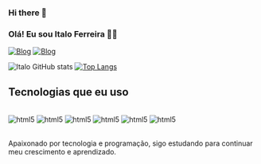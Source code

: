 ### Hi there 👋

### Olá! Eu sou Italo Ferreira ✋🏽

[![Blog](https://img.shields.io/badge/Instagram-E4405F?style=for-the-badge&logo=instagram&logoColor=white)](https://www.instagram.com/ittalo_frr/)
[![Blog](https://img.shields.io/badge/LinkedIn-0077B5?style=for-the-badge&logo=linkedin&logoColor=white)](https://www.linkedin.com/in/italo-ferreira-133996272/)

![Italo GitHub stats](https://github-readme-stats.vercel.app/api?username=ItaloFerreira21&show_icons=true&theme=tokyonight)
[![Top Langs](https://github-readme-stats.vercel.app/api/top-langs/?username=ItaloFerreira21)](https://github.com/anuraghazra/github-readme-stats)

## Tecnologias que eu uso 
<div style="display: inline_block"><br/>
    <img aling="center" alt="html5" src="https://img.shields.io/badge/HTML5-E34F26?style=for-the-badge&logo=html5&logoColor=white">
    <img aling="center" alt="html5" src="https://img.shields.io/badge/CSS3-1572B6?style=for-the-badge&logo=css3&logoColor=white">
    <img aling="center" alt="html5" src="https://img.shields.io/badge/JavaScript-F7DF1E?style=for-the-badge&logo=javascript&logoColor=black">
    <img aling="center" alt="html5" src="https://img.shields.io/badge/Python-14354C?style=for-the-badge&logo=python&logoColor=white">
    <img aling="center" alt="html5" src="https://img.shields.io/badge/MySQL-00000F?style=for-the-badge&logo=mysql&logoColor=white">
    <img aling="center" alt="html5" src="https://img.shields.io/badge/React-20232A?style=for-the-badge&logo=react&logoColor=61DAFB">
    
</div><br/>

Apaixonado por tecnologia e programação, sigo estudando para continuar meu crescimento e aprendizado.

